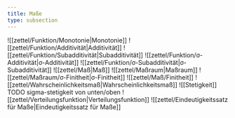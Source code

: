 ```yaml
---
title: Maße
type: subsection
---
```


![[zettel/Funktion/Monotonie|Monotonie]]
![[zettel/Funktion/Additivität|Additivität]]
![[zettel/Funktion/Subadditivität|Subadditivität]]
![[zettel/Funktion/σ-Additivität|σ-Additivität]]
![[zettel/Funktion/σ-Subadditivität|σ-Subadditivität]]
![[zettel/Maß|Maß]]
![[zettel/Maßraum|Maßraum]]
![[zettel/Maßraum/σ-Finitheit|σ-Finitheit]]
![[zettel/Maß/Finitheit]]
![[zettel/Wahrscheinlichkeitsmaß|Wahrscheinlichkeitsmaß]]
![[Stetigkeit]]
TODO sigma-stetigkeit von unten/oben
![[zettel/Verteilungsfunktion|Verteilungsfunktion]]
![[zettel/Eindeutigkeitssatz für Maße|Eindeutigkeitssatz für Maße]]